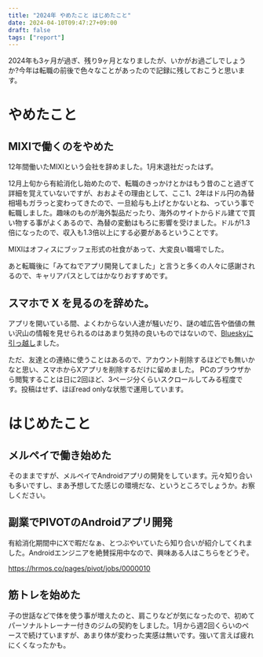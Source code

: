 ```yaml
---
title: "2024年 やめたこと はじめたこと"
date: 2024-04-10T09:47:27+09:00
draft: false
tags: ["report"]
---
```


2024年も3ヶ月が過ぎ、残り9ヶ月となりましたが、いかがお過ごしでしょうか?今年は転職の前後で色々なことがあったので記録に残しておこうと思います。

# やめたこと

## MIXIで働くのをやめた

12年間働いたMIXIという会社を辞めました。1月末退社だったはず。

12月上旬から有給消化し始めたので、転職のきっかけとかはもう昔のこと過ぎて詳細を覚えていないですが、おおよその理由として、ここ1、2年はドル円の為替相場もガラっと変わってきたので、一旦給与も上げとかないとね、っていう事で転職しました。趣味のものが海外製品だったり、海外のサイトからドル建てで買い物する事がよくあるので、為替の変動はもろに影響を受けました。ドルが1.3倍になったので、収入も1.3倍以上にする必要があるということです。

MIXIはオフィスにブッフェ形式の社食があって、大変良い職場でした。

あと転職後に「みてねでアプリ開発してました」と言うと多くの人々に感謝されるので、キャリアパスとしてはかなりおすすめです。

## スマホで X を見るのを辞めた。

アプリを開いている間、よくわからない人達が騒いだり、謎の嘘広告や価値の無い沢山の情報を見せられるのはあまり気持の良いものではないので、[Blueskyに引っ越し](https://bsky.app/profile/nanao-punchdrunker.bsky.social)ました。

ただ、友達との連絡に使うことはあるので、アカウント削除するほどでも無いかなと思い、スマホからXアプリを削除するだけに留めました。
PCのブラウザから閲覧することは日に2回ほど、3ページ分くらいスクロールしてみる程度です。投稿はせず、ほぼread onlyな状態で運用しています。

# はじめたこと

## メルペイで働き始めた

そのままですが、メルペイでAndroidアプリの開発をしています。元々知り合いも多いですし、まあ予想してた感じの環境だな、というところでしょうか。お察しください。

## 副業でPIVOTのAndroidアプリ開発

有給消化期間中にXで暇だなぁ、とつぶやいていたら知り合いが紹介してくれました。Androidエンジニアを絶賛採用中なので、興味ある人はこちらをどうぞ。

https://hrmos.co/pages/pivot/jobs/0000010

## 筋トレを始めた

子の世話などで体を使う事が増えたのと、肩こりなどが気になったので、初めてパーソナルトレーナー付きのジムの契約をしました。1月から週2回くらいのペースで続けていますが、あまり体が変わった実感は無いです。強いて言えば疲れにくくなったかも。